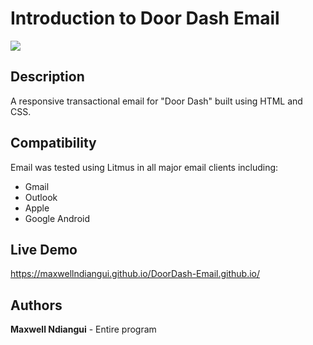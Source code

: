 # Introduction to Door Dash Email

 [![](https://github.com/maxwellndiangui/DoorDash-Email/blob/main/img/1.png)](https://maxwellndiangui.github.io/DoorDash-Email.github.io/)

## Description

 A responsive transactional email for "Door Dash" built using HTML and CSS.

## Compatibility

 Email was tested using Litmus in all major email clients including:

 * Gmail
 * Outlook 
 * Apple 
 * Google Android

## Live Demo

 https://maxwellndiangui.github.io/DoorDash-Email.github.io/
 
## Authors

 **Maxwell Ndiangui** - Entire program
